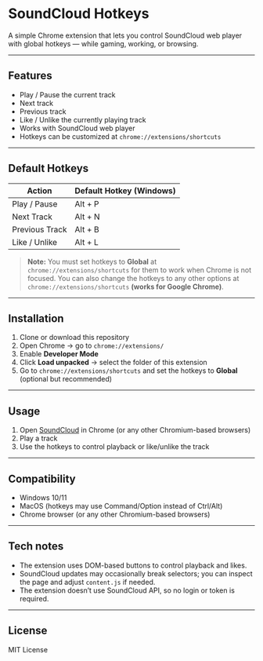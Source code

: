 # SoundCloud Hotkeys

A simple Chrome extension that lets you control SoundCloud web player with global hotkeys — while gaming, working, or browsing.

---

## Features

- Play / Pause the current track
- Next track
- Previous track
- Like / Unlike the currently playing track
- Works with SoundCloud web player
- Hotkeys can be customized at `chrome://extensions/shortcuts`

---

## Default Hotkeys

| Action         | Default Hotkey (Windows) |
|----------------|--------------------------|
| Play / Pause   | Alt + P                  |
| Next Track     | Alt + N                  |
| Previous Track | Alt + B                  |
| Like / Unlike  | Alt + L                  |

> **Note:** You must set hotkeys to **Global** at `chrome://extensions/shortcuts` for them to work when Chrome is not focused. You can also change the hotkeys to any other options at `chrome://extensions/shortcuts` **(works for Google Chrome)**.

---

## Installation

1. Clone or download this repository
2. Open Chrome → go to `chrome://extensions/`
3. Enable **Developer Mode**
4. Click **Load unpacked** → select the folder of this extension
5. Go to `chrome://extensions/shortcuts` and set the hotkeys to **Global** (optional but recommended)

---

## Usage

1. Open [SoundCloud](https://soundcloud.com) in Chrome (or any other Chromium-based browsers)
2. Play a track
3. Use the hotkeys to control playback or like/unlike the track

---

## Compatibility

- Windows 10/11
- MacOS (hotkeys may use Command/Option instead of Ctrl/Alt)
- Chrome browser (or any other Chromium-based browsers)

---

## Tech notes

- The extension uses DOM-based buttons to control playback and likes.
- SoundCloud updates may occasionally break selectors; you can inspect the page and adjust `content.js` if needed.
- The extension doesn’t use SoundCloud API, so no login or token is required.

---

## License

MIT License